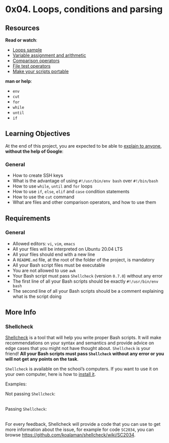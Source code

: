 # 0x04. Loops, conditions and parsing


<h2>Resources</h2>

<p><strong>Read or watch</strong>:</p>

<ul>
<li><a href="/rltoken/XnVjFM8a1W4RfRu4TCPY-g" title="The <code>for</code> loop&quot; target=&ldquo;_blank&rdquo;>The <code>for</code> loop</a> </li>
<li><a href="/rltoken/TKpmMkXbW4dgKxdKt51fZA" title="The <code>while</code> loop&quot; target=&ldquo;_blank&rdquo;>The <code>while</code> loop</a> </li>
<li><a href="/rltoken/6MzdEyyTpW9R1k0hbKFUbQ" title="The <code>until</code> loop&quot; target=&ldquo;_blank&rdquo;>The <code>until</code> loop</a> </li>
<li><a href="/rltoken/zOH3mQvvHyO_ITinhKSV6Q" title="Loops sample" target="_blank">Loops sample</a> </li>
<li><a href="/rltoken/IM0Gv6VPzwAmqzlJxETZkw" title="Variable assignment and arithmetic" target="_blank">Variable assignment and arithmetic</a> </li>
<li><a href="/rltoken/K3E6xI9-goDM-93vsjCpPA" title="Comparison operators" target="_blank">Comparison operators</a> </li>
<li><a href="/rltoken/0OZLLDT28KrRZdid-l6hwg" title="File test operators" target="_blank">File test operators</a> </li>
<li><a href="/rltoken/Dyrnap2UC-LrzrmCOJRx8A" title="Make your scripts portable" target="_blank">Make your scripts portable</a> </li>
</ul>

<p><strong>man or help</strong>:</p>

<ul>
<li><code>env</code></li>
<li><code>cut</code></li>
<li><code>for</code></li>
<li><code>while</code></li>
<li><code>until</code></li>
<li><code>if</code></li>
</ul>

<h2>Learning Objectives</h2>

<p>At the end of this project, you are expected to be able to <a href="/rltoken/AVktLDpuzzD92vXnfuqeWg" title="explain to anyone" target="_blank">explain to anyone</a>, <strong>without the help of Google</strong>:</p>

<h3>General</h3>

<ul>
<li>How to create SSH keys</li>
<li>What is the advantage of using  <code>#!/usr/bin/env bash</code> over <code>#!/bin/bash</code></li>
<li>How to use <code>while</code>, <code>until</code> and <code>for</code> loops</li>
<li>How to use <code>if</code>, <code>else</code>, <code>elif</code> and <code>case</code> condition statements</li>
<li>How to use the <code>cut</code> command</li>
<li>What are files and other comparison operators, and how to use them</li>
</ul>

<h2>Requirements</h2>

<h3>General</h3>

<ul>
<li>Allowed editors: <code>vi</code>, <code>vim</code>, <code>emacs</code></li>
<li>All your files will be interpreted on Ubuntu 20.04 LTS</li>
<li>All your files should end with a new line</li>
<li>A <code>README.md</code> file, at the root of the folder of the project, is mandatory</li>
<li>All your Bash script files must be executable</li>
<li>You are not allowed to use <code>awk</code></li>
<li>Your Bash script must pass <code>Shellcheck</code> (version <code>0.7.0</code>) without any error</li>
<li>The first line of all your Bash scripts should be exactly <code>#!/usr/bin/env bash</code></li>
<li>The second line of all your Bash scripts should be a comment explaining what is the script doing</li>
</ul>

<h2>More Info</h2>

<h3>Shellcheck</h3>

<p><a href="/rltoken/E7Pr2zeM3cdY5-C0HKwtbw" title="Shellcheck" target="_blank">Shellcheck</a> is a tool that will help you write proper Bash scripts. It will make recommendations on your syntax and semantics and provide advice on edge cases that you might not have thought about. <code>Shellcheck</code> is your friend! <strong>All your Bash scripts must pass <code>Shellcheck</code> without any error or you will not get any points on the task</strong>.</p>

<p><code>Shellcheck</code> is available on the school&rsquo;s computers. If you want to use it on your own computer, here is how to <a href="/rltoken/SOX0HZTMgzHbcxrvU1X4hw" title="install it" target="_blank">install it</a>.</p>

<p>Examples:</p>

<p>Not passing <code>Shellcheck</code>:<br />
<br />
<img src="https://s3.amazonaws.com/intranet-projects-files/holbertonschool-sysadmin_devops/251/Vxotqyj.png" alt="" style="" /></p>

<p>Passing <code>Shellcheck</code>:<br />
<br />
<img src="https://s3.amazonaws.com/intranet-projects-files/holbertonschool-sysadmin_devops/251/ubHWxDU.png" alt="" style="" /></p>

<p>For every feedback, Shellcheck will provide a code that you can use to get more information about the issue, for example for code <code>SC2034</code>, you can browse <a href="/rltoken/1SeRQAUtYIpfXXIQeD1PFQ" title="https://github.com/koalaman/shellcheck/wiki/SC2034" target="_blank">https://github.com/koalaman/shellcheck/wiki/SC2034</a>.</p>
